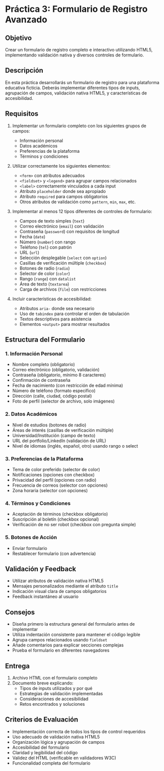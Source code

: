 # Práctica 3: Formulario de Registro Avanzado

## Objetivo
Crear un formulario de registro completo e interactivo utilizando HTML5, implementando validación nativa y diversos controles de formulario.

## Descripción
En esta práctica desarrollarás un formulario de registro para una plataforma educativa ficticia. Deberás implementar diferentes tipos de inputs, agrupación de campos, validación nativa HTML5, y características de accesibilidad.

## Requisitos
1. Implementar un formulario completo con los siguientes grupos de campos:
   - Información personal
   - Datos académicos
   - Preferencias de la plataforma
   - Términos y condiciones

2. Utilizar correctamente los siguientes elementos:
   - `<form>` con atributos adecuados
   - `<fieldset>` y `<legend>` para agrupar campos relacionados
   - `<label>` correctamente vinculados a cada input
   - Atributo `placeholder` donde sea apropiado
   - Atributo `required` para campos obligatorios
   - Otros atributos de validación como `pattern`, `min`, `max`, etc.

3. Implementar al menos 12 tipos diferentes de controles de formulario:
   - Campos de texto simples (`text`)
   - Correo electrónico (`email`) con validación
   - Contraseña (`password`) con requisitos de longitud
   - Fecha (`date`)
   - Número (`number`) con rango
   - Teléfono (`tel`) con patrón
   - URL (`url`)
   - Selección desplegable (`select` con `option`)
   - Casillas de verificación múltiple (`checkbox`)
   - Botones de radio (`radio`)
   - Selector de color (`color`)
   - Rango (`range`) con `datalist`
   - Área de texto (`textarea`)
   - Carga de archivos (`file`) con restricciones

4. Incluir características de accesibilidad:
   - Atributos `aria-` donde sea necesario
   - Uso de `tabindex` para controlar el orden de tabulación
   - Textos descriptivos para asistencia
   - Elementos `<output>` para mostrar resultados

## Estructura del Formulario

### 1. Información Personal
- Nombre completo (obligatorio)
- Correo electrónico (obligatorio, validación)
- Contraseña (obligatorio, mínimo 8 caracteres)
- Confirmación de contraseña
- Fecha de nacimiento (con restricción de edad mínima)
- Número de teléfono (formato específico)
- Dirección (calle, ciudad, código postal)
- Foto de perfil (selector de archivo, solo imágenes)

### 2. Datos Académicos
- Nivel de estudios (botones de radio)
- Áreas de interés (casillas de verificación múltiple)
- Universidad/Institución (campo de texto)
- URL del portfolio/LinkedIn (validación de URL)
- Nivel de idiomas (inglés, español, otro) usando rango o select

### 3. Preferencias de la Plataforma
- Tema de color preferido (selector de color)
- Notificaciones (opciones con checkbox)
- Privacidad del perfil (opciones con radio)
- Frecuencia de correos (selector con opciones)
- Zona horaria (selector con opciones)

### 4. Términos y Condiciones
- Aceptación de términos (checkbox obligatorio)
- Suscripción al boletín (checkbox opcional)
- Verificación de no ser robot (checkbox con pregunta simple)

### 5. Botones de Acción
- Enviar formulario
- Restablecer formulario (con advertencia)

## Validación y Feedback
- Utilizar atributos de validación nativa HTML5
- Mensajes personalizados mediante el atributo `title`
- Indicación visual clara de campos obligatorios
- Feedback instantáneo al usuario

## Consejos
- Diseña primero la estructura general del formulario antes de implementar
- Utiliza indentación consistente para mantener el código legible
- Agrupa campos relacionados usando `fieldset`
- Añade comentarios para explicar secciones complejas
- Prueba el formulario en diferentes navegadores

## Entrega
1. Archivo HTML con el formulario completo
2. Documento breve explicando:
   - Tipos de inputs utilizados y por qué
   - Estrategias de validación implementadas
   - Consideraciones de accesibilidad
   - Retos encontrados y soluciones

## Criterios de Evaluación
- Implementación correcta de todos los tipos de control requeridos
- Uso adecuado de validación nativa HTML5
- Organización lógica y agrupación de campos
- Accesibilidad del formulario
- Claridad y legibilidad del código
- Validez del HTML (verificable en validadores W3C)
- Funcionalidad completa del formulario 